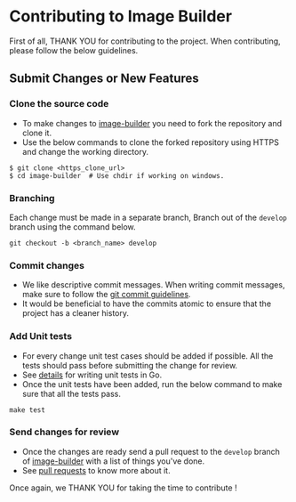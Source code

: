 # Contributing to Image Builder

First of all, THANK YOU for contributing to the project. When contributing, please follow the below guidelines.

## Submit Changes or New Features

### Clone the source code
- To make changes to [image-builder](https://github.com/assignment-exec/image-builder) you need to fork the repository and clone it.
- Use the below commands to clone the forked repository using HTTPS and change the working directory.
```commandline
$ git clone <https_clone_url>
$ cd image-builder  # Use chdir if working on windows.
```

### Branching
Each change must be made in a separate branch, Branch out of the `develop` branch using the command below.
```commandline
git checkout -b <branch_name> develop
```

### Commit changes
- We like descriptive commit messages. When writing commit messages, make sure to follow the [git commit guidelines](https://git-scm.com/book/en/v2/Distributed-Git-Contributing-to-a-Project).
- It would be beneficial to have the commits atomic to ensure that the project has a cleaner history.

### Add Unit tests
- For every change unit test cases should be added if possible. All the tests should pass before submitting the change for review.
- See [details](https://golang.org/pkg/testing/) for writing unit tests in Go.
- Once the unit tests have been added, run the below command to make sure that all the tests pass.
```commandline
make test
```

### Send changes for review
- Once the changes are ready send a pull request to the `develop` branch of [image-builder](https://github.com/assignment-exec/image-builder/pull/new/develop) with a list of things you've done.
- See [pull requests](http://help.github.com/pull-requests/) to know more about it. 


Once again, we THANK YOU for taking the time to contribute !